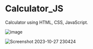 # Calculator_JS
Calculator  using  HTML,  CSS,  JavaScript.


![image](https://github.com/AshwiniBagade31/Calculator_JS/assets/138771268/0c006878-6b5a-4e34-8dd9-99f30fae9911)

![Screenshot 2023-10-27 230424](https://github.com/AshwiniBagade31/Calculator_JS/assets/138771268/0a8e629c-6525-471e-ba01-a976c3463db9)



